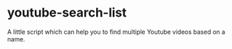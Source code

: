 # youtube-search-list
A little script which can help you to find multiple Youtube videos based on a name.
